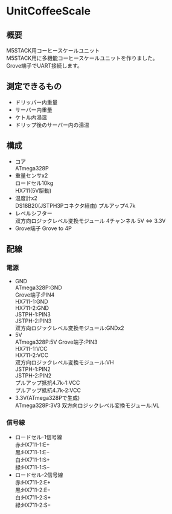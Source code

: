 # UnitCoffeeScale
## 概要
M5STACK用コーヒースケールユニット  
M5STACK用に多機能コーヒースケールユニットを作りました。  
Grove端子でUART接続します。
## 測定できるもの
- ドリッパー内重量
- サーバー内重量
- ケトル内湯温
- ドリップ後のサーバー内の湯温
## 構成
- コア  
  ATmega328P
- 重量センサx2  
  ロードセル10kg  
  HX711(5V駆動)
- 温度計x2  
  DS18B20(JSTPH3Pコネクタ経由)
  プルアップ4.7k
- レベルシフター  
  双方向ロジックレベル変換モジュール 4チャンネル 5V ⇔ 3.3V
- Grove端子
  Grove to 4P
## 配線
### 電源
- GND  
  ATmega328P:GND  
  Grove端子:PIN4  
  HX711-1:GND  
  HX711-2:GND  
  JSTPH-1:PIN3  
  JSTPH-2:PIN3  
  双方向ロジックレベル変換モジュール:GNDx2
- 5V  
  ATmega328P:5V 
  Grove端子:PIN3  
  HX711-1:VCC  
  HX711-2:VCC  
  双方向ロジックレベル変換モジュール:VH  
  JSTPH-1:PIN2  
  JSTPH-2:PIN2  
  プルアップ抵抗4.7k-1:VCC  
  プルアップ抵抗4.7k-2:VCC 
- 3.3V(ATmega328Pで生成)  
  ATmega328P:3V3
  双方向ロジックレベル変換モジュール:VL  
### 信号線
- ロードセル-1信号線  
  赤:HX711-1:E+    
  黒:HX711-1:E−  
  白:HX711-1:S+  
  緑:HX711-1:S−    
- ロードセル-2信号線  
  赤:HX711-2:E+    
  黒:HX711-2:E−  
  白:HX711-2:S+  
  緑:HX711-2:S−    
